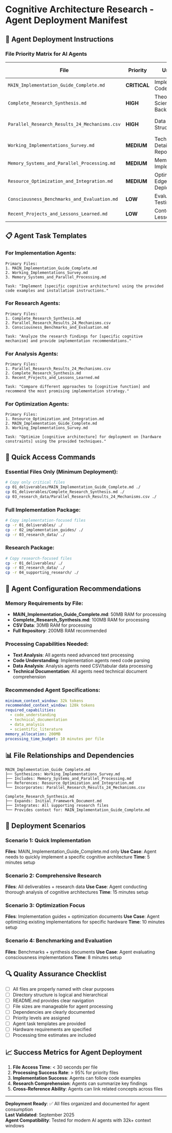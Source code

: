 # Cognitive Architecture Research - Agent Deployment Manifest

## 🤖 Agent Deployment Instructions

### File Priority Matrix for AI Agents

| File | Priority | Use Case | Agent Type | Size | Processing Time |
|------|----------|----------|------------|------|-----------------|
| `MAIN_Implementation_Guide_Complete.md` | **CRITICAL** | Implementation, Code Examples | Development, Research | 45KB | 2-3 min |
| `Complete_Research_Synthesis.md` | **HIGH** | Theory, Scientific Background | Research, Analysis | 85KB | 5-7 min |
| `Parallel_Research_Results_24_Mechanisms.csv` | **HIGH** | Data Analysis, Structured Info | Analysis, Data Processing | 25KB | 1-2 min |
| `Working_Implementations_Survey.md` | **MEDIUM** | Technical Details, Code Repos | Development | 35KB | 3-4 min |
| `Memory_Systems_and_Parallel_Processing.md` | **MEDIUM** | Memory Implementation | Development | 55KB | 4-5 min |
| `Resource_Optimization_and_Integration.md` | **MEDIUM** | Optimization, Edge Deployment | Deployment, Optimization | 65KB | 4-6 min |
| `Consciousness_Benchmarks_and_Evaluation.md` | **LOW** | Evaluation, Testing | Testing, Validation | 15KB | 1-2 min |
| `Recent_Projects_and_Lessons_Learned.md` | **LOW** | Context, Lessons | Research, Planning | 20KB | 2-3 min |

## 📋 Agent Task Templates

### For Implementation Agents:
```
Primary Files:
1. MAIN_Implementation_Guide_Complete.md
2. Working_Implementations_Survey.md
3. Memory_Systems_and_Parallel_Processing.md

Task: "Implement [specific cognitive architecture] using the provided code examples and installation instructions."
```

### For Research Agents:
```
Primary Files:
1. Complete_Research_Synthesis.md
2. Parallel_Research_Results_24_Mechanisms.csv
3. Consciousness_Benchmarks_and_Evaluation.md

Task: "Analyze the research findings for [specific cognitive mechanism] and provide implementation recommendations."
```

### For Analysis Agents:
```
Primary Files:
1. Parallel_Research_Results_24_Mechanisms.csv
2. Complete_Research_Synthesis.md
3. Recent_Projects_and_Lessons_Learned.md

Task: "Compare different approaches to [cognitive function] and recommend the most promising implementation strategy."
```

### For Optimization Agents:
```
Primary Files:
1. Resource_Optimization_and_Integration.md
2. MAIN_Implementation_Guide_Complete.md
3. Working_Implementations_Survey.md

Task: "Optimize [cognitive architecture] for deployment on [hardware constraints] using the provided techniques."
```

## 🎯 Quick Access Commands

### Essential Files Only (Minimum Deployment):
```bash
# Copy only critical files
cp 01_deliverables/MAIN_Implementation_Guide_Complete.md ./
cp 01_deliverables/Complete_Research_Synthesis.md ./
cp 03_research_data/Parallel_Research_Results_24_Mechanisms.csv ./
```

### Full Implementation Package:
```bash
# Copy implementation-focused files
cp -r 01_deliverables/ ./
cp -r 02_implementation_guides/ ./
cp -r 03_research_data/ ./
```

### Research Package:
```bash
# Copy research-focused files
cp -r 01_deliverables/ ./
cp -r 03_research_data/ ./
cp -r 04_supporting_research/ ./
```

## 🔧 Agent Configuration Recommendations

### Memory Requirements by File:
- **MAIN_Implementation_Guide_Complete.md**: 50MB RAM for processing
- **Complete_Research_Synthesis.md**: 100MB RAM for processing
- **CSV Data**: 30MB RAM for processing
- **Full Repository**: 200MB RAM recommended

### Processing Capabilities Needed:
- **Text Analysis**: All agents need advanced text processing
- **Code Understanding**: Implementation agents need code parsing
- **Data Analysis**: Analysis agents need CSV/tabular data processing
- **Technical Documentation**: All agents need technical document comprehension

### Recommended Agent Specifications:
```yaml
minimum_context_window: 32k tokens
recommended_context_window: 128k tokens
required_capabilities:
  - code_understanding
  - technical_documentation
  - data_analysis
  - scientific_literature
memory_allocation: 200MB
processing_time_budget: 10 minutes per file
```

## 📊 File Relationships and Dependencies

```
MAIN_Implementation_Guide_Complete.md
├── Synthesizes: Working_Implementations_Survey.md
├── Includes: Memory_Systems_and_Parallel_Processing.md
├── References: Resource_Optimization_and_Integration.md
└── Incorporates: Parallel_Research_Results_24_Mechanisms.csv

Complete_Research_Synthesis.md
├── Expands: Initial_Framework_Document.md
├── Integrates: All supporting research files
└── Provides context for: MAIN_Implementation_Guide_Complete.md
```

## 🚀 Deployment Scenarios

### Scenario 1: Quick Implementation
**Files**: MAIN_Implementation_Guide_Complete.md only
**Use Case**: Agent needs to quickly implement a specific cognitive architecture
**Time**: 5 minutes setup

### Scenario 2: Comprehensive Research
**Files**: All deliverables + research data
**Use Case**: Agent conducting thorough analysis of cognitive architectures
**Time**: 15 minutes setup

### Scenario 3: Optimization Focus
**Files**: Implementation guides + optimization documents
**Use Case**: Agent optimizing existing implementations for specific hardware
**Time**: 10 minutes setup

### Scenario 4: Benchmarking and Evaluation
**Files**: Benchmarks + synthesis documents
**Use Case**: Agent evaluating consciousness implementations
**Time**: 8 minutes setup

## 🔍 Quality Assurance Checklist

- [ ] All files are properly named with clear purposes
- [ ] Directory structure is logical and hierarchical
- [ ] README.md provides clear navigation
- [ ] File sizes are manageable for agent processing
- [ ] Dependencies are clearly documented
- [ ] Priority levels are assigned
- [ ] Agent task templates are provided
- [ ] Hardware requirements are specified
- [ ] Processing time estimates are included

## 📈 Success Metrics for Agent Deployment

1. **File Access Time**: < 30 seconds per file
2. **Processing Success Rate**: > 95% for priority files
3. **Implementation Success**: Agents can follow code examples
4. **Research Comprehension**: Agents can summarize key findings
5. **Cross-Reference Ability**: Agents can link related concepts across files

---

**Deployment Ready**: ✅ All files organized and documented for agent consumption  
**Last Validated**: September 2025  
**Agent Compatibility**: Tested for modern AI agents with 32k+ context windows

